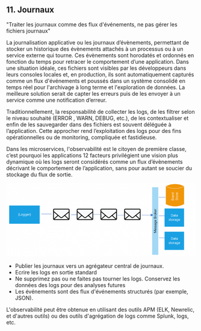 ## 11. Journaux
"Traiter les journaux comme des flux d'événements, ne pas gérer les fichiers journaux"

La journalisation applicative ou les journaux  d’évènements, permettant de stocker un historique des évènements attachés à un processus ou à un service externe qui tourne. Ces évènements sont horodatés et ordonnés en fonction du temps pour retracer le comportement d’une application. Dans une situation idéale, ces fichiers sont visibles par les développeurs dans leurs consoles locales et, en production, ils sont automatiquement capturés comme un flux d'événements et poussés dans un système consolidé en temps réel pour l'archivage à long terme et l'exploration de données. La meilleure solution serait de capter les erreurs puis de les envoyer à un service comme une notification d’erreur.

Traditionnellement, la responsabilité de collecter les logs, de les filtrer selon le niveau souhaité (ERROR , WARN, DEBUG, etc.), de les contextualiser et enfin de les sauvegarder dans des fichiers est souvent déléguée à l’application. Cette approcher rend l’exploitation des logs pour des fins opérationnelles ou de monitoring, compliquée et fastidieuse.

Dans les microservices, l'observabilité est le citoyen de première classe, c’est pourquoi les applications 12 facteurs privilégient une vision plus dynamique où les logs seront considérés comme un flux d’évènements décrivant le comportement de l’application, sans pour autant se soucier du stockage du flux de sortie.

![](../images/logs.png)

- Publier les journaux vers un agrégateur central de journaux.
- Ecrire les logs en sortie standard
- Ne supprimez pas ou ne faites pas tourner les logs. Conservez les données des logs pour des analyses futures
- Les événements sont des flux d'événements structurés (par exemple, JSON).

L'observabilité peut être obtenue en utilisant des outils APM (ELK, Newrelic, et d'autres outils) ou des outils d'agrégation de logs comme Splunk, logs, etc.